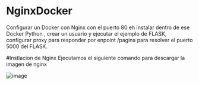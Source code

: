 # NginxDocker
Configurar un Docker con Nginx con el puerto 80 eh instalar dentro de ese Docker Python , crear un usuario y ejecutar el ejemplo de FLASK, configurar proxy para responder por enpoint /pagina para resolver el puerto 5000 del FLASK.

#Instlacion de Nginx
Ejecutamos el siguiente comando para descargar la imagen de nginx

![image](https://github.com/user-attachments/assets/e6588abd-afd1-4178-8113-4f1dd8738dbe)


